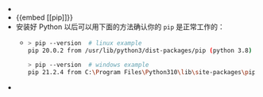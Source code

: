 -
- {{embed [[pip]]}}
- 安装好 Python 以后可以用下面的方法确认你的 `pip` 是正常工作的：
	- ```sh
	  > pip --version  # linux example
	  pip 20.0.2 from /usr/lib/python3/dist-packages/pip (python 3.8)
	  
	  > pip --version  # windows example
	  pip 21.2.4 from C:\Program Files\Python310\lib\site-packages\pip (python 3.10)
	  ```
-